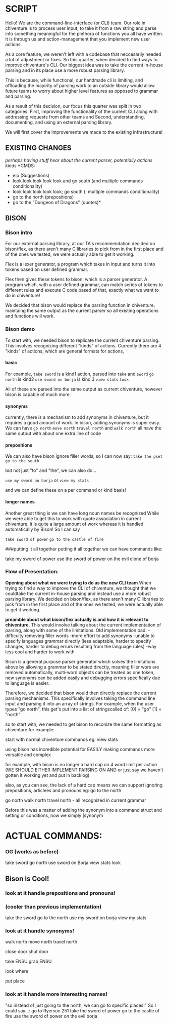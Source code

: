 # SCRIPT
Hello! We are the command-line-interface (or CLI) team. 
Our role in chiventure is to process user input; to take it from a raw string and parse into something meaningful for the plethora of functions you all have written.
It is through us and action-management that you implement new user actions.

As a core feature, we weren't left with a codebase that neccesarily needed a lot of adjustment or fixes. 
So this quarter, when decided to find ways to improve chiventure's CLI. 
Our biggest idea was to take the current in-house parsing and in its place use a more robust parsing library.

This is because, while functional, our handmade cli is limiting, and offloading the majority of parsing work to an outside library would allow future teams to worry about higher level features as opposed to grammar and parsing.

As a result of this decision, our focus this quarter was split in two categories.
First, improving the functionality of the current CLI along with addressing requests from other teams
and Second, understanding, documenting, and using an external parsing library.

We will first cover the improvements we made to the existing infrastructure!

## EXISTING CHANGES
*perhaps having stuff hear about the current parser, potentially actions kinds*
*CMDS:
- elp (Suggestions)
- look look look look look and go south (and multiple commands conditionality)
- look look look look look; go south (; multiple commands conditionality)
- go to the north (prepositions)
- go to the "Dungeon of Dragons" (quotes)*


## BISON
### Bison intro
For our external parsing library, at our TA's recommendation decided on bison/flex, as there aren't many C libraries to pick from in the first place and of the ones we tested, we were actually able to get it working.

Flex is a lexer generator, a program which takes in input and turns it into tokens based on user defined grammar. 

Flex then gives these tokens to bison, which is a parser generator.
A program which, with a user defined grammar, can match series of tokens to different rules and execute C code based of that, exactly what we want to do in chiventure!

We decided that bison would replace the parsing function in chiventure, maintaing the same output as the current parser so all existing operations and functions will work.

### Bison demo 
To start with, we needed bison to replicate the current chiventure parsing. 
This involves recognizing different "kinds" of actions. 
Currently there are 4 "kinds" of actions, which are general formats for actions,

#### basic
For example, `take sword` is a kind1 action, parsed into `take` and `sword`
`go north` is kind2
`use sword on borja` is kind 3
`view stats` 
`look`

All of these are parsed into the same output as current chiventure, however bison is capable of much more. 
#### synonyms
currently, there is a mechanism to add synonyms in chiventure, but it requires a good amount of work.
In bison, adding synonyms is super easy.
We can have
`go north`
`move north`
`travel north`
and 
`walk north`
all have the same output with about one extra line of code

#### prepositions
We can also have bison ignore filler words, 
so I can now say:
`take the pset`
`go to the south`

but not just "to" and "the", we can also do...

`use my sword on borja`
or
`view my stats`

and we can define these on a per command or kind basis!

#### longer names
Another great thing is we can have long noun names be recognized
While we were able to get this to work with quote association in current chiventure, it is quite a large amount of work whereas it is handled automatically by Bison!
So I can say

`take sword of power`
`go to the castle of fire`

###putting it all together
putting it all together we can have commands like:

take my sword of power
use the sword of power on the evil clone of borja




### Flow of Presentation:
**Opening about what we were trying to do as the new CLI team**
When trying to find a way to improve the CLI of chiventure, we thought that we couldtake the current in-house parsing and instead use a more robust parsing library.
We decided on bison/flex, as there aren't many C libraries to pick from in the first place and of the ones we tested, we were actually able to get it working.




**preamble about what bison/flex actually is and how it is relevant to chiventure.**
This would involve talking about the current implementation of parsing, along with some of the limitations.
Old implementation bad:
-difficulty removing filler words
-more effort to add synonyms
-unable to specify languages grammar directly
 (less adaptable, harder to specify changes, 
 harder to debug errurs resulting from the language
 rules)
-way less cool and harder to work with



Bison is a general purpose parser generator which solves the limitations above by allowing a grammar to be stated directly, meaning filler wors are removed automatically, multi-word objects can be treated as one token, new synonyms can be added easily and debugging errors specifically due to language is easier. 

Therefore, we decided that bison would then directly replace the current parsing mechanisms. This specifically involves taking the command line input and parsing it into an array of strings.
For example, when the user types "go north", this get's put into a list of stringscalled of:
[0] = "go"
[1] = "north"

so to start with, we needed to get bison to reconize the same formatting as chiventure
for example:

start with normal chiventure commands
eg: view stats

using bison has incredible potential for EASILY making commands more versatile and complex

for example, with bison is no longer a hard cap on 4 word limit per action
(WE SHOULD EITHER IMPLEMENT PARSING ON AND or just say we haven't gotten it working yet and put in backlog)

also, as you can see, the lack of a hard cap means we can support ignoring prepositions, articlees and pronouns
eg: go to the north

go north
walk north
travel north - all recognized in current grammar

Before this was a matter of adding the synonym into a
command struct and setting or conditions, now we simply
|synonym


# ACTUAL COMMANDS:
### OG (works as before)
take sword
go north
use sword on Borja
view stats
look

## Bison is Cool! 
### look at it handle prepositions and pronouns!
### (cooler than previous implementation)
take the sword
go to the north
use my sword on borja
view my stats
### look at it handle synonyms!
walk north
move north
travel north

close door 
shut door

take ENSU 
grab ENSU

look 
where

put 
place


### look at it handle more interesting names!
"so instead of just going to the north, we can go to specific places!"
So I could say...:
go to Ryerson 251
take the sword of power
go to the castle of fire
use the sword of power on the evil borja


